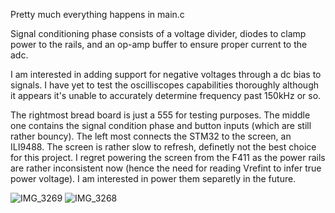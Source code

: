 Pretty much everything happens in main.c 

Signal conditioning phase consists of a voltage divider, diodes to clamp power to the rails, and an op-amp buffer to ensure proper current to the adc. 

I am interested in adding support for negative voltages through a dc bias to signals. I have yet to test the oscilliscopes capabilities thoroughly although it appears it's unable to accurately determine frequency past 150kHz or so.

The rightmost bread board is just a 555 for testing purposes. The middle one contains the signal condition phase and button inputs (which are still rather bouncy). 
The left most connects the STM32 to the screen, an ILI9488. The screen is rather slow to refresh, definetly not the best choice for this project. I regret powering the screen from the F411 as the power rails are rather inconsistent now (hence the need for reading Vrefint to infer true power voltage). I am interested in power them separetly in the future. 

![IMG_3269](https://github.com/user-attachments/assets/2417fd9c-2287-414c-98d7-f8bc23083772)
![IMG_3268](https://github.com/user-attachments/assets/c0b5c635-a361-4ef4-89e5-ff83ad5119aa)

